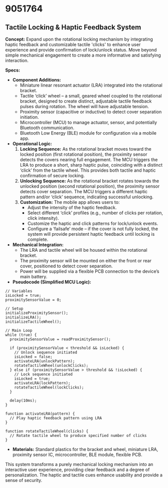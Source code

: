 # 9051764

## Tactile Locking & Haptic Feedback System

**Concept:** Expand upon the rotational locking mechanism by integrating haptic feedback and customizable tactile 'clicks' to enhance user experience and provide confirmation of lock/unlock status. Move beyond simple mechanical engagement to create a more informative and satisfying interaction.

**Specs:**

*   **Component Additions:**
    *   Miniature linear resonant actuator (LRA) integrated into the rotational bracket.
    *   Tactile ‘click’ wheel – a small, geared wheel coupled to the rotational bracket, designed to create distinct, adjustable tactile feedback pulses during rotation. The wheel will have adjustable tension.
    *   Proximity sensor (capacitive or inductive) to detect cover separation initiation.
    *   Microcontroller (MCU) to manage actuator, sensor, and potentially Bluetooth communication.
    *   Bluetooth Low Energy (BLE) module for configuration via a mobile app.
*   **Operational Logic:**
    1.  **Locking Sequence:** As the rotational bracket moves toward the locked position (first rotational position), the proximity sensor detects the covers nearing full engagement. The MCU triggers the LRA to produce a short, sharp haptic pulse, coinciding with a distinct ‘click’ from the tactile wheel. This provides both tactile and haptic confirmation of secure locking.
    2.  **Unlocking Sequence:** As the rotational bracket rotates towards the unlocked position (second rotational position), the proximity sensor detects cover separation. The MCU triggers a different haptic pattern and/or ‘click’ sequence, indicating successful unlocking.
    3.  **Customization:** The mobile app allows users to:
        *   Adjust the intensity of the haptic feedback.
        *   Select different ‘click’ profiles (e.g., number of clicks per rotation, click intensity).
        *   Customize the haptic and click patterns for lock/unlock events.
        *   Configure a ‘failsafe’ mode – if the cover is not fully locked, the system will provide persistent haptic feedback until locking is complete.
*   **Mechanical Integration:**
    *   The LRA and tactile wheel will be housed within the rotational bracket.
    *   The proximity sensor will be mounted on either the front or rear cover, positioned to detect cover separation.
    *   Power will be supplied via a flexible PCB connection to the device’s main battery.
*   **Pseudocode (Simplified MCU Logic):**

```pseudocode
// Variables
isLocked = true;
proximitySensorValue = 0;

// Setup
initializeProximitySensor();
initializeLRA();
initializeTactileWheel();

// Main Loop
while (true) {
  proximitySensorValue = readProximitySensor();

  if (proximitySensorValue < threshold && isLocked) {
    // Unlock sequence initiated
    isLocked = false;
    activateLRA(unlockPattern);
    rotateTactileWheel(unlockClicks);
  } else if (proximitySensorValue > threshold && !isLocked) {
    // Lock sequence initiated
    isLocked = true;
    activateLRA(lockPattern);
    rotateTactileWheel(lockClicks);
  }

  delay(10ms);
}

function activateLRA(pattern) {
  // Play haptic feedback pattern using LRA
}

function rotateTactileWheel(clicks) {
  // Rotate tactile wheel to produce specified number of clicks
}
```

*   **Materials:** Standard plastics for the bracket and wheel, miniature LRA, proximity sensor IC, microcontroller, BLE module, flexible PCB.

This system transforms a purely mechanical locking mechanism into an interactive user experience, providing clear feedback and a degree of personalization. The haptic and tactile cues enhance usability and provide a sense of security.